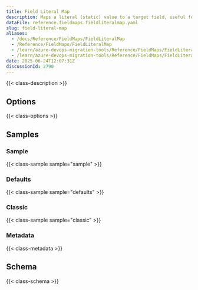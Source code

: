 ```yaml
---
title: Field Literal Map
description: Maps a literal (static) value to a target field, useful for setting constant values across all migrated work items.
dataFile: reference.fieldmaps.fieldliteralmap.yaml
slug: field-literal-map
aliases:
  - /docs/Reference/FieldMaps/FieldLiteralMap
  - /Reference/FieldMaps/FieldLiteralMap
  - /learn/azure-devops-migration-tools/Reference/FieldMaps/FieldLiteralMap
  - /learn/azure-devops-migration-tools/Reference/FieldMaps/FieldLiteralMap/index.md
date: 2025-06-24T12:07:31Z
discussionId: 2790
---
```


{{< class-description >}}

## Options

{{< class-options >}}

## Samples

### Sample

{{< class-sample sample="sample" >}}

### Defaults

{{< class-sample sample="defaults" >}}

### Classic

{{< class-sample sample="classic" >}}

### Metadata

{{< class-metadata >}}

## Schema

{{< class-schema >}}
